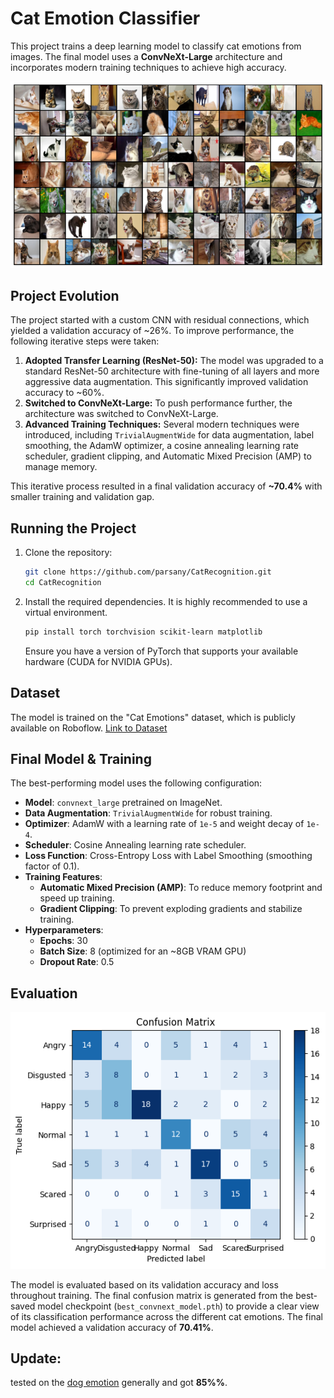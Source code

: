 
# Cat Emotion Classifier

This project trains a deep learning model to classify cat emotions from images. The final model uses a **ConvNeXt-Large** architecture and incorporates modern training techniques to achieve high accuracy.

![plot image](./assets/plot.png)

## Project Evolution

The project started with a custom CNN with residual connections, which yielded a validation accuracy of ~26%. To improve performance, the following iterative steps were taken:
1.  **Adopted Transfer Learning (ResNet-50):** The model was upgraded to a standard ResNet-50 architecture with fine-tuning of all layers and more aggressive data augmentation. This significantly improved validation accuracy to ~60%.
2.  **Switched to ConvNeXt-Large:** To push performance further, the architecture was switched to ConvNeXt-Large.
3.  **Advanced Training Techniques:** Several modern techniques were introduced, including `TrivialAugmentWide` for data augmentation, label smoothing, the AdamW optimizer, a cosine annealing learning rate scheduler, gradient clipping, and Automatic Mixed Precision (AMP) to manage memory.

This iterative process resulted in a final validation accuracy of **~70.4%** with smaller training and validation gap.

## Running the Project

1.  Clone the repository:
    ```bash
    git clone https://github.com/parsany/CatRecognition.git
    cd CatRecognition
    ```
2.  Install the required dependencies. It is highly recommended to use a virtual environment.
    ```bash
    pip install torch torchvision scikit-learn matplotlib
    ```
    Ensure you have a version of PyTorch that supports your available hardware (CUDA for NVIDIA GPUs).

## Dataset

The model is trained on the "Cat Emotions" dataset, which is publicly available on Roboflow.
[Link to Dataset](https://universe.roboflow.com/cats-xofvm/cat-emotions)

## Final Model & Training

The best-performing model uses the following configuration:

-   **Model**: `convnext_large` pretrained on ImageNet.
-   **Data Augmentation**: `TrivialAugmentWide` for robust training.
-   **Optimizer**: AdamW with a learning rate of `1e-5` and weight decay of `1e-4`.
-   **Scheduler**: Cosine Annealing learning rate scheduler.
-   **Loss Function**: Cross-Entropy Loss with Label Smoothing (smoothing factor of 0.1).
-   **Training Features**:
    -   **Automatic Mixed Precision (AMP)**: To reduce memory footprint and speed up training.
    -   **Gradient Clipping**: To prevent exploding gradients and stabilize training.
-   **Hyperparameters**:
    -   **Epochs**: 30
    -   **Batch Size**: 8 (optimized for an ~8GB VRAM GPU)
    -   **Dropout Rate**: 0.5

## Evaluation

![Confusion Matrix](./assets/cmatrix.png)

The model is evaluated based on its validation accuracy and loss throughout training. The final confusion matrix is generated from the best-saved model checkpoint (`best_convnext_model.pth`) to provide a clear view of its classification performance across the different cat emotions. The final model achieved a validation accuracy of **70.41%**.

## Update:
tested on the [dog emotion](https://www.kaggle.com/datasets/danielshanbalico/dog-emotion) generally and got **85%%**.